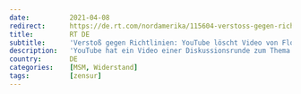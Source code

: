 ```yaml
---
date:          2021-04-08
redirect:      https://de.rt.com/nordamerika/115604-verstoss-gegen-richtlinien-youtube-loscht-lockdown-kritik/
title:         RT DE
subtitle:      'Verstoß gegen Richtlinien: YouTube löscht Video von Floridas Gouverneur mit Lockdown-Kritik'
description:   'YouTube hat ein Video einer Diskussionsrunde zum Thema Corona-Pandemie gelöscht, an der unter anderem Floridas Gouverneur Ron DeSantis sowie mehrere Gesundheitsexperten teilgenommen haben. Bei der Konferenz äußerten sich die Teilnehmer kritisch gegenüber Lockdowns.'
country:       DE
categories:    [MSM, Widerstand]
tags:          [zensur]
---
```

